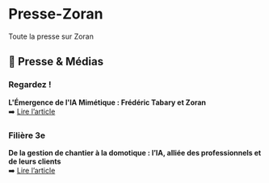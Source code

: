 # Presse-Zoran
Toute la presse sur Zoran 
## 📣 Presse & Médias

### Regardez !
**L'Émergence de l'IA Mimétique : Frédéric Tabary et Zoran**  
➡️ [Lire l’article](https://share.google/jLOrlydHp2tWlQICyD)

### Filière 3e
**De la gestion de chantier à la domotique : l’IA, alliée des professionnels et de leurs clients**  
➡️ [Lire l’article](https://share.google/HIv8Gh8PuaUf9OBHW)
